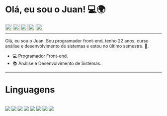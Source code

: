 # Olá, eu sou o Juan! 💻🌍

<a target="_blank" href="https://www.linkedin.com/in/juanpdev/">
  <img align="left" alt="LinkdeIN" width="22px" src="https://cdn.jsdelivr.net/npm/simple-icons@v3/icons/linkedin.svg" />
</a>
<a target="_blank" href="https://api.whatsapp.com/send?phone=5513991576887">
  <img align="left" alt="Whatsapp" width="22px" src="https://cdn.jsdelivr.net/npm/simple-icons@v3/icons/whatsapp.svg" />
</a>
<a target="_blank" href="https://www.instagram.com/pablodevsite">
  <img align="left" alt="Instagram" width="22px" src="https://cdn.jsdelivr.net/npm/simple-icons@v3/icons/instagram.svg" />
</a>
<a target="_blank" href="mailto:juan.correiaa@gmail.com">
  <img align="left" alt="Gmail" width="22px" src="https://cdn.jsdelivr.net/npm/simple-icons@v3/icons/gmail.svg" />
</a>
<a target="_blank" href="https://www.facebook.com/pablodevsite">
  <img align="left" alt="Facebook" width="22px" src="https://cdn.jsdelivr.net/npm/simple-icons@v3/icons/facebook.svg" />
</a>
<br />
<hr>
Olá, eu sou o Juan. Sou programador front-end, tenho 22 anos, curso análise e desenvolvimento de sistemas e estou no último semestre. 💙.

- 💻 Programador Front-end.
- 📚 Análise e Desenvolvimento de Sistemas.

<hr>

# Linguagens 

<br />
<code><img  src="https://juandev.com.br/img-linguagens/js.png"></code>
<code><img  src="https://pablodev.com.br/](https://juandev.com.br/)img-linguagens/php.png"></code>
<code><img  src="https://pablodev.com.br/](https://juandev.com.br/)img-linguagens/html.png"></code>
<code><img  src="https://pablodev.com.br/](https://juandev.com.br/)img-linguagens/css.png"></code>
<code><img  src="https://pablodev.com.br/](https://juandev.com.br/)img-linguagens/bootstrap.png"></code>
<code><img  src="https://pablodev.com.br/](https://juandev.com.br/)img-linguagens/photoshop.png"></code>
<code><img  src="https://pablodev.com.br/](https://juandev.com.br/)img-linguagens/sql2.png"></code>
<code><img  src="https://pablodev.com.br/](https://juandev.com.br/)img-linguagens/wordpress.png"></code>
